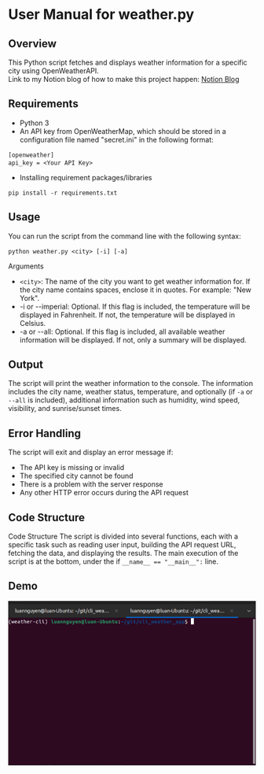 # User Manual for weather.py
## Overview
This Python script fetches and displays weather information for a specific city using OpenWeatherAPI.  
Link to my Notion blog of how to make this project happen: [Notion Blog](https://tailuannguyen.notion.site/Weather-CLI-Application-e23cb4a433fe4afca7413b7c89148fc7?pvs=4)
## Requirements
- Python 3
- An API key from OpenWeatherMap, which should be stored in a configuration file named "secret.ini" in the following format:
```
[openweather]
api_key = <Your API Key>
```
- Installing requirement packages/libraries
```
pip install -r requirements.txt
```

## Usage
You can run the script from the command line with the following syntax:
```
python weather.py <city> [-i] [-a]
```
Arguments
- `<city>`: The name of the city you want to get weather information for. If the city name contains spaces, enclose it in quotes. For example: "New York".
- -i or --imperial: Optional. If this flag is included, the temperature will be displayed in Fahrenheit. If not, the temperature will be displayed in Celsius.
- -a or --all: Optional. If this flag is included, all available weather information will be displayed. If not, only a summary will be displayed.
## Output
The script will print the weather information to the console. The information includes the city name, weather status, temperature, and optionally (if `-a` or `--all` is included), additional information such as humidity, wind speed, visibility, and sunrise/sunset times.
## Error Handling
The script will exit and display an error message if:
- The API key is missing or invalid
- The specified city cannot be found
- There is a problem with the server response
- Any other HTTP error occurs during the API request
## Code Structure
Code Structure
The script is divided into several functions, each with a specific task such as reading user input, building the API request URL, fetching the data, and displaying the results. The main execution of the script is at the bottom, under the if `__name__ == "__main__":` line.

## Demo
![Weather App Demo](demo/Peek%202024-02-13%2020-45.gif)
